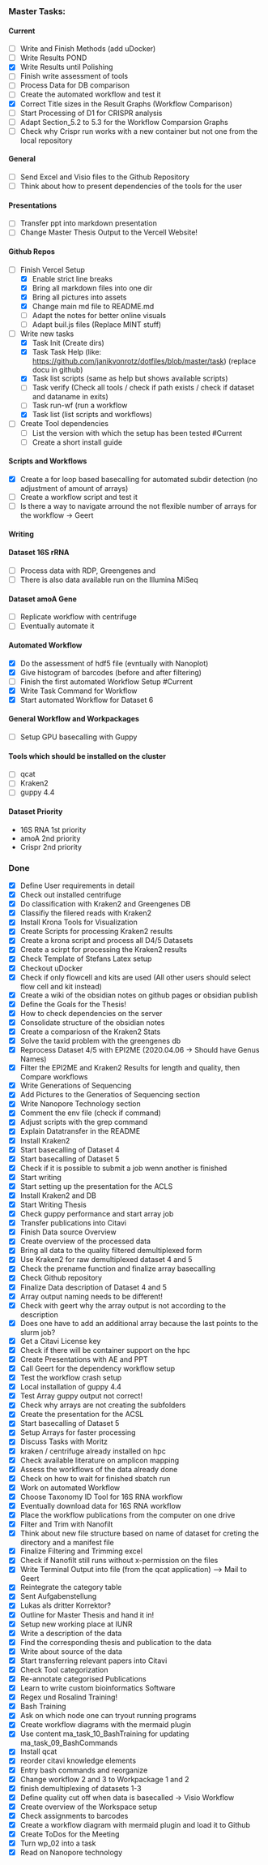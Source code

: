 ### Master Tasks:
#### Current
* [ ] Write and Finish Methods (add uDocker)
* [ ] Write Results POND
* [x] Write Results until Polishing
* [ ] Finish write assessment of tools
* [ ] Process Data for DB comparison
* [ ] Create the automated workflow and test it
* [x] Correct Title sizes in the Result Graphs (Workflow Comparison)
* [ ] Start Processing of D1 for CRISPR analysis
* [ ] Adapt Section_5.2 to 5.3 for the Workflow Comparsion Graphs
* [ ] Check why Crispr run works with a new container but not one from the local repository

#### General

* [ ] Send Excel and Visio files to the Github Repository
* [ ] Think about how to present dependencies of the tools for the user

#### Presentations
* [ ] Transfer ppt into markdown presentation
* [ ] Change Master Thesis Output to the Vercell Website!

#### Github Repos

* [ ] Finish Vercel Setup
	* [x] Enable strict line breaks
	* [x] Bring all markdown files into one dir
	* [x] Bring all pictures into assets
	* [x] Change main md file to README.md
	* [ ] Adapt the notes for better online visuals
	* [ ] Adapt buil.js files (Replace MINT stuff)
* [ ] Write new tasks
	* [x] Task Init (Create dirs)
	* [x] Task Task Help (like: https://github.com/janikvonrotz/dotfiles/blob/master/task) (replace docu in github)
	* [x] Task list scripts (same as help but shows available scripts)
	* [ ] Task verify (Check all tools / check if path exists / check if dataset and dataname in exits)
	* [ ] Task run-wf (run a workflow
	* [x] Task list (list scripts and workflows)
* [ ] Create Tool dependencies
	* [ ] List the version with which the setup has been tested #Current 
	* [ ] Create a short install guide
#### Scripts and Workflows
* [x] Create a for loop based basecalling for automated subdir detection (no adjustment of amount of arrays)
* [ ] Create a workflow script and test it
* [ ] Is there a way to navigate arround the not flexible number of arrays for the workflow -> Geert

#### Writing
 
#### Dataset 16S rRNA
* [ ] Process data with RDP, Greengenes and 
* [ ] There is also data available run on the Illumina MiSeq

#### Dataset amoA Gene
* [ ] Replicate workflow with centrifuge
* [ ] Eventually automate it

#### Automated Workflow
* [x] Do the assessment of hdf5 file (evntually with Nanoplot)
* [x] Give histogram of barcodes (before and after filtering)
* [ ] Finish the first automated Workflow Setup #Current
* [x]  Write Task Command for Workflow
* [x]  Start automated Workflow for Dataset 6

#### General Workflow and Workpackages
* [ ] Setup GPU basecalling with Guppy

#### Tools which should be installed on the cluster
* [ ] qcat
* [ ] Kraken2
* [ ] guppy 4.4

#### Dataset Priority
* 16S RNA 1st priority
* amoA 2nd priority
* Crispr 2nd priority

### Done
* [x] Define User requirements in detail
* [x] Check out installed centrifuge
* [x] Do classification with Kraken2 and Greengenes DB
* [x] Classifiy the filered reads with Kraken2
* [x] Install Krona Tools for Visualization
* [x] Create Scripts for processing Kraken2 results
* [x] Create a krona script and process all D4/5 Datasets
* [x] Create a scirpt for processing the Kraken2 results
* [x] Check Template of Stefans Latex setup
* [x] Checkout uDocker
* [x] Check if only flowcell and kits are used (All other users should select flow cell and kit instead)
* [x] Create a wiki of the obsidian notes on github pages or obsidian publish
* [x] Define the Goals for the Thesis!
* [x] How to check dependencies on the server
* [x] Consolidate structure of the obsidian notes
* [x] Create a compariosn of the Kraken2 Stats
* [x] Solve the taxid problem with the greengenes db
* [x] Reprocess Dataset 4/5 with EPI2ME (2020.04.06 -> Should have Genus Names)
* [x] Filter the EPI2ME and Kraken2 Results for length and quality, then Compare workflows
* [x] Write Generations of Sequencing 
* [x] Add Pictures to the Generatios of Sequencing section
* [x] Write Nanopore Technology section
* [x] Comment the env file (check if command)
* [x] Adjust scripts with the grep command
* [x] Explain Datatransfer in the README
* [x] Install Kraken2
* [x] Start basecalling of Dataset 4
* [x] Start basecalling of Dataset 5
* [x] Check if it is possible to submit a job wenn another is finished
* [x] Start writing
* [x] Start setting up the presentation for the ACLS
* [x] Install Kraken2 and DB
* [x] Start Writing Thesis
* [x] Check guppy performance and start array job
* [x] Transfer publications into Citavi
* [x] Finish Data source Overview
* [x] Create overview of the processed data
* [x] Bring all data to the quality filtered demultiplexed form
* [x] Use Kraken2 for raw demultiplexed dataset 4 and 5
* [x] Check the prename function and finalize array basecalling
* [x] Check Github repository
* [x] Finalize Data description of Dataset 4 and 5
* [x] Array output naming needs to be different!
* [x] Check with geert why the array output is not according to the description
* [x] Does one have to add an additional array because the last points to the slurm job?
* [x] Get a Citavi License key
* [x] Check if there will be container support on the hpc
* [x] Create Presentations with AE and PPT
* [x] Call Geert for the dependency workflow setup
* [x] Test the workflow crash setup
* [x] Local installation of guppy 4.4
* [x] Test Array guppy output not correct!
* [x] Check why arrays are not creating the subfolders
* [x] Create the presentation for the ACSL
* [x] Start basecalling of Dataset 5
* [x] Setup Arrays for faster processing
* [x] Discuss Tasks with Moritz
* [x] kraken / centrifuge already installed on hpc
* [x] Check available literature on amplicon mapping
* [x] Assess the workflows of the data already done 
* [x] Check on how to wait for finished sbatch run
* [x] Work on automated Workflow
* [x] Choose Taxonomy ID Tool for 16S RNA workflow
* [x] Eventually download data for 16S RNA workflow
* [x] Place the workflow publications from the computer on one drive
* [x] Filter and Trim with Nanofilt
* [x] Think about new file structure based on name of dataset for creting the directory and a manifest file
* [x] Finalize Filtering and Trimming excel
* [x] Check if Nanofilt still runs without x-permission on the files
* [x] Write Terminal Output into file (from the qcat application) --> Mail to Geert
* [x] Reintegrate the category table 
* [x] Sent Aufgabenstellung 
* [x] Lukas als dritter Korrektor?
* [x] Outline for Master Thesis and hand it in!
* [x] Setup new working place at IUNR
* [x] Write a description of the data
* [x] Find the corresponding thesis and publication to the data
* [x] Write about source of the data
* [x] Start transferring relevant papers into Citavi
* [x] Check Tool categorization
* [x] Re-annotate categorised Publications
* [x] Learn to write custom bioinformatics Software
* [x] Regex und Rosalind Training!
* [x] Bash Training
* [x] Ask on which node one can tryout running programs
* [x] Create workflow diagrams with the mermaid plugin
* [x] Use content ma_task_10_BashTraining for updating ma_task_09_BashCommands
* [x] Install qcat
* [x] reorder citavi knowledge elements
* [x] Entry bash commands and reorganize
* [x] Change workflow 2 and 3 to Workpackage 1 and 2
* [x] finish demultiplexing of datasets 1-3
* [x] Define quality cut off when data is basecalled -> Visio Workflow
* [x] Create overview of the Workspace setup
* [x] Check assignments to barcodes
* [x] Create a workflow diagram with mermaid plugin and load it to Github
* [x] Create ToDos for the Meeting
* [x] Turn wp_02 into a task
* [x] Read on Nanopore technology